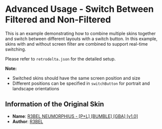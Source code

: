 # Advanced Usage - Switch Between Filtered and Non-Filtered

This is an example demonstrating how to combine multiple skins together and switch between different layouts with a switch button.
In this example, skins with and without screen filter are combined to support real-time switching.

Please refer to `retrodelta.json` for the detailed setup.

**Note:**
- Switched skins should have the same screen position and size
- Different positions can be specified in `switchButton` for portrait and landscape orientations

## Information of the Original Skin

- **Name**: [R3BEL NEUMORPHIUS - [P+L] [BUMBLE] [GBA] [v1.0]](https://www.reddit.com/r/Delta_Emulator/comments/1d8gb55/new_delta_skin_r3bel_neumorphius_gba_updated/)
- **Author**: [R3BEL](https://www.reddit.com/user/R3BEL85/)

